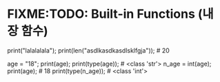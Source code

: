 # FIXME:TODO: Built-in Functions (내장 함수)

print("lalalalala");
print(len("asdlkasdkasdlsklfgja")); # 20

age = "18";
print(age);
print(type(age)); # <class 'str'>
n_age = int(age);
print(age);  # 18
print(type(n_age)); # <class 'int'>